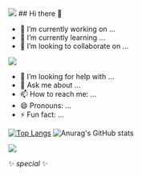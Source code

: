 
<img src="https://capsule-render.vercel.app/api?type=waving&height=150&section=header&color=gradient&text=" />
## Hi there 👋

- 🔭 I’m currently working on ...
- 🌱 I’m currently learning ...
- 👯 I’m looking to collaborate on ...


<img src="https://capsule-render.vercel.app/api?type=venom&height=300&color=gradient&text=home%20&fontSize=45" />

- 🤔 I’m looking for help with ...
- 💬 Ask me about ...
- 📫 How to reach me: ...
- 😄 Pronouns: ...
- ⚡ Fun fact: ...

[![Top Langs](https://github-readme-stats.vercel.app/api/top-langs/?username=seulkimekim)](https://github.com/anuraghazra/github-readme-stats)
![Anurag's GitHub stats](https://github-readme-stats.vercel.app/api?username=seulkimekim&hide=contribs,prs&show_icons=true&theme=graywhite)

<img src="https://capsule-render.vercel.app/api?type=waving&height=150&section=footer&color=gradient&text=" />

✨ _special_ ✨
